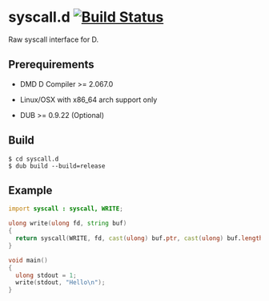 # syscall.d [![Build Status](https://secure.travis-ci.org/kubo39/syscall.d.png?branch=master)](http://travis-ci.org/kubo39/syscall.d)

Raw syscall interface for D.

## Prerequirements

* DMD D Compiler >= 2.067.0

* Linux/OSX with x86_64 arch support only

* DUB >= 0.9.22 (Optional)

## Build

```
$ cd syscall.d
$ dub build --build=release
```

## Example

```d
import syscall : syscall, WRITE;

ulong write(ulong fd, string buf)
{
  return syscall(WRITE, fd, cast(ulong) buf.ptr, cast(ulong) buf.length);
}

void main()
{
  ulong stdout = 1;
  write(stdout, "Hello\n");
}
```
